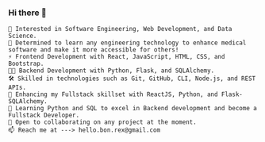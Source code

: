 ### Hi there 👋


    👀 Interested in Software Engineering, Web Development, and Data Science.
    🚀 Determined to learn any engineering technology to enhance medical software and make it more accessible for others!
    ⚡ Frontend Development with React, JavaScript, HTML, CSS, and Bootstrap.
    👨‍💻 Backend Development with Python, Flask, and SQLAlchemy.
    🛠️ Skilled in technologies such as Git, GitHub, CLI, Node.js, and REST APIs.
    🔭 Enhancing my Fullstack skillset with ReactJS, Python, and Flask-SQLAlchemy.
    🌱 Learning Python and SQL to excel in Backend development and become a Fullstack Developer.
    💞️ Open to collaborating on any project at the moment.
    📫 Reach me at ---> hello.bon.rex@gmail.com

